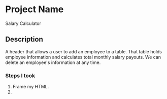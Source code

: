 # Project Name

Salary Calculator

## Description

A header that allows a user to add an employee to a table.
That table holds employee information and calculates total monthly salary payouts.
We can delete an employee's information at any time.

### Steps I took

1.  Frame my HTML.
2.
